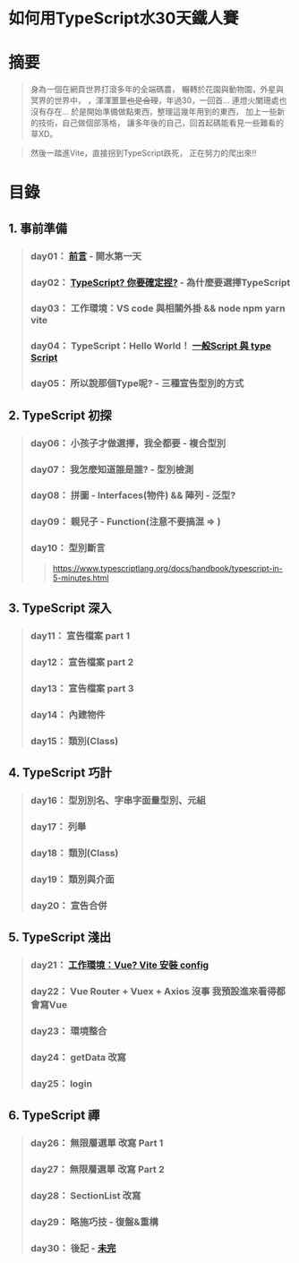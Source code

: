 # 如何用TypeScript水30天鐵人賽

# 摘要
> 身為一個在網頁世界打滾多年的全端碼農，
> 輾轉於花園與動物園，外星與冥界的世界中，
> ，渾渾噩噩~~也是合理~~，年過30，一回首...
> 連燈火闌珊處也沒有存在...
> 於是開始準備做點東西，整理這幾年用到的東西，
> 加上一些新的技術，自己做個部落格，
> 讓多年後的自己，回首起碼能看見一些難看的草XD。

> 然後一踏進Vite，直接拐到TypeScript跌死，
> 正在努力的爬出來!!


# 目錄

## 1. 事前準備
> ### day01： [前言](https://tw.alphacamp.co/blog/most-in-demand-programming-language(參考)) - 開水第一天
> ### day02： [TypeScript? 你要確定捏?](https://jackthenomad.com/why-typescript-is-the-best-way-to-write-front-end-in-2019-feb855f9b164) - 為什麼要選擇TypeScript
> ### day03： 工作環境：VS code 與相關外掛 && node npm yarn vite
> ### day04： TypeScript：Hello World！ [一般Script 與 type Script](https://www.runoob.com/typescript/ts-tutorial.html)
> ### day05： 所以說那個Type呢? - 三種宣告型別的方式

## 2. TypeScript 初探
> ### day06： 小孩子才做選擇，我全都要 - 複合型別
> ### day07： 我怎麼知道誰是誰? - 型別檢測
> ### day08： 拼圖 - Interfaces(物件) && 陣列 - 泛型?
> ### day09： 親兒子 - Function(注意不要搞混 => )
> ### day10： 型別斷言
> > https://www.typescriptlang.org/docs/handbook/typescript-in-5-minutes.html

## 3. TypeScript 深入
> ### day11： 宣告檔案 part 1
> ### day12： 宣告檔案 part 2
> ### day13： 宣告檔案 part 3
> ### day14： 內建物件
> ### day15： 類別(Class)

## 4. TypeScript 巧計
> ### day16： 型別別名、字串字面量型別、元組
> ### day17： 列舉
> ### day18： 類別(Class)
> ### day19： 類別與介面
> ### day20： 宣告合併

## 5. TypeScript 淺出
> ### day21： [工作環境：Vue? Vite 安裝 config](https://juejin.cn/post/7051565418460217375)
> ### day22： Vue Router + Vuex + Axios 沒事 我預設進來看得都會寫Vue
> ### day23： 環境整合
> ### day24： getData 改寫
> ### day25： login

## 6. TypeScript 禪
> ### day26： 無限層選單 改寫 Part 1
> ### day27： 無限層選單 改寫 Part 2
> ### day28： SectionList 改寫
> ### day29： 略施巧技 - 復盤&重構
> ### day30： 後記 - [未完](https://willh.gitbook.io/typescript-tutorial/advanced/further-reading)
